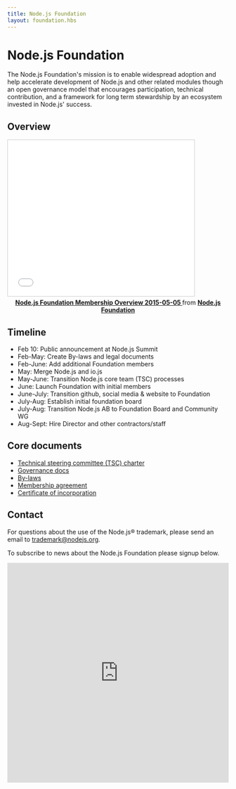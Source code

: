 ```yaml
---
title: Node.js Foundation
layout: foundation.hbs
---
```


# Node.js Foundation

The Node.js Foundation's mission is to enable widespread adoption and help accelerate development of Node.js and other related modules though an open governance model that encourages participation, technical contribution, and a framework for long term stewardship by an ecosystem invested in Node.js' success.

## Overview

<iframe class="center" src="//www.slideshare.net/slideshow/embed_code/key/gmABh2vHJx5OcI"
        width="425" height="355"
        frameborder="0" marginwidth="0" marginheight="0"
        scrolling="no"
        style="border:1px solid #CCC; border-width:1px; margin-bottom:5px; max-width: 100%;" allowfullscreen>
</iframe>

<div style="text-align:center; margin-bottom:5px">
    <strong>
        <a  href="//www.slideshare.net/NodejsFoundation/node-foundation-membership-overview-20150505"
            title="Node.js Foundation Membership Overview 20150505"
            target="_blank">
            Node.js Foundation Membership Overview 2015-05-05
        </a>
    </strong> from <strong>
        <a href="//www.slideshare.net/NodejsFoundation" target="_blank">
            Node.js Foundation
        </a>
    </strong>
</div>

## Timeline

* Feb 10: Public announcement at Node.js Summit
* Feb-May: Create By-laws and legal documents
* Feb-June: Add additional Foundation members
* May: Merge Node.js and io.js
* May-June: Transition Node.js core team (TSC) processes
* June: Launch Foundation with initial members
* June-July: Transition github, social media & website to Foundation
* July-Aug: Establish initial foundation board
* July-Aug: Transition Node.js AB to Foundation Board and Community WG
* Aug-Sept: Hire Director and other contractors/staff

## Core documents

- [Technical steering committee (TSC) charter](https://github.com/joyent/nodejs-advisory-board/blob/master/governance-proposal/TSC-Charter-Draft.md)
- [Governance docs](https://github.com/joyent/nodejs-advisory-board/tree/master/governance-proposal)
- [By-laws](/static/documents/node-foundation-by-laws.pdf)
- [Membership agreement](http://f.cl.ly/items/0N1m3x0I3S2L203M1h1r/nodejs-foundation-membership-agreement-2015-march-04.pdf)
- [Certificate of incorporation](http://f.cl.ly/items/2b1b1o0v1e1u2i1L2w1a/nodejs-foundation-certificate-of-incorporation-2014-august-01.pdf)

## Contact

For questions about the use of the Node.js&reg; trademark, please send an
email to <a href="mailto:trademark@nodejs.org?subject=Trademark">trademark@nodejs.org</a>.

To subscribe to news about the Node.js Foundation please signup below.

<iframe src="http://go.linuxfoundation.org/l/6342/2015-09-15/2sgqpp" width="100%" height="500" type="text/html" frameborder="0" allowTransparency="true" style="border: 0"></iframe>
